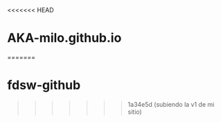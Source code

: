 <<<<<<< HEAD
# AKA-milo.github.io
=======
# fdsw-github
>>>>>>> 1a34e5d (subiendo la v1 de mi sitio)
